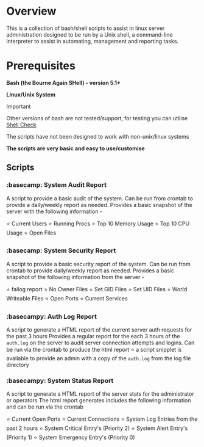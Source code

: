 # Overview

This is a collection of bash/shell scripts to assist in linux server administration
designed to be run by a Unix shell, a command-line interpreter to assist in
automating, management and reporting tasks.

# Prerequisites

**Bash (the Bourne Again SHell) - version 5.1+**

**Linux/Unix System**

> [!IMPORTANT]
> Other versions of bash are not tested/support, for testing you can utilise [Shell Check](https://www.shellcheck.net/)
> 
> The scripts have not been designed to work with non-unix/linux systems

**The scripts are very basic and easy to use/customise**

## Scripts
<!-- SPACE -->

<!-- SPACE -->
### :basecamp: System Audit Report
<!-- SPACE -->

A script to provide a basic audit of the system. Can be run from crontab to provide a daily/weekly report as needed.
Provides a basic snapshot of the server with the following information -

<!-- SPACE -->
:star: Current Users
:star: Running Procs
:star: Top 10 Memory Usage
:star: Top 10 CPU Usage
:star: Open Files
 <!-- SPACE -->
 
  <!-- SPACE -->
### :basecamp: System Security Report
 <!-- SPACE -->

 <!-- SPACE -->
A script to provide a basic security report of the system. Can be run from crontab to provide daily/weekly report as needed.
Provides a basic snapshot of the following information from the server -
<!-- SPACE -->

<!-- SPACE -->
:star: failog report
:star: No Owner Files
:star: Set GID Files
:star: Set UID Files
:star: World Writeable Files
:star: Open Ports
:star: Current Services
<!-- SPACE -->

<!-- SPACE -->
### :basecampy: Auth Log Report
<!-- SPACE -->

<!-- SPACE -->
A script to generate a HTML report of the current server auth requests for the past 3 hours
Provides a regular report for the each 3 hours of the `auth.log` on the server to audit server
connection attempts and logins.
Can be run via the crontab to produce the html report
:star: a script snipplet is available to provide an admin with a copy of the `auth.log` from the
log file directory
<!-- SPACE -->

<!-- SPACE -->
### :basecampy: System Status Report
<!-- SPACE -->

<!-- SPACE -->
A script to generate a HTML report of the server stats for the administrator or operators
The html report generates includes the following information and can be run via the crontab
<!-- SPACE -->

<!-- SPACE -->
:star: Current Open Ports
:star: Current Connections
:star: System Log Entries from the past 2 hours
:star: System Critical Entry's (Priority 2)
:star: System Alert Entry's (Priority 1)
:star: System Emergency Entry's (Priority 0)
<!-- SPACE -->

